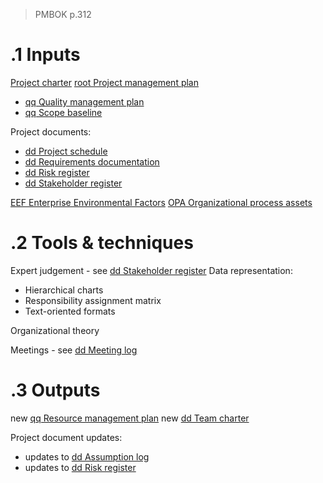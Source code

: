 > PMBOK p.312
# .1 Inputs
[Project charter](../Project%20charter.md)
[root Project management plan](../Project%20Management%20Plans/root%20Project%20management%20plan.md)
* [qq Quality management plan](../Project%20Management%20Plans/qq%20Quality%20management%20plan.md)
* [qq Scope baseline](../Project%20Management%20Plans/qq%20Scope%20baseline.md)

Project documents:
* [dd Project schedule](../Project%20Documents/dd%20Project%20schedule.md)
* [dd Requirements documentation](../Project%20Documents/dd%20Requirements%20documentation.md)
* [dd Risk register](../Project%20Documents/dd%20Risk%20register.md)
* [dd Stakeholder register](../Project%20Documents/dd%20Stakeholder%20register.md)

[EEF Enterprise Environmental Factors](../EEF%20Enterprise%20Environmental%20Factors.md)
[OPA Organizational process assets](../OPA%20Organizational%20process%20assets.md)

# .2 Tools & techniques
Expert judgement - see [dd Stakeholder register](../Project%20Documents/dd%20Stakeholder%20register.md)
Data representation:
* Hierarchical charts
* Responsibility assignment matrix
* Text-oriented formats

Organizational theory

Meetings - see [dd Meeting log](../Project%20Documents/dd%20Meeting%20log.md)

# .3 Outputs
new [qq Resource management plan](../Project%20Management%20Plans/qq%20Resource%20management%20plan.md)
new [dd Team charter](../Project%20Documents/dd%20Team%20charter.md)

Project document updates:
* updates to [dd Assumption log](../Project%20Documents/dd%20Assumption%20log.md)
* updates to [dd Risk register](../Project%20Documents/dd%20Risk%20register.md)



